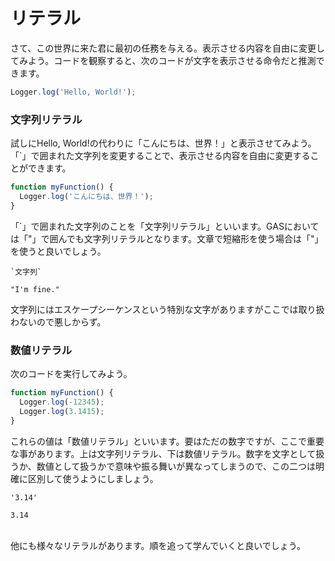 # リテラル
さて、この世界に来た君に最初の任務を与える。表示させる内容を自由に変更してみよう。コードを観察すると、次のコードが文字を表示させる命令だと推測できます。

```Javascript
Logger.log('Hello, World!');
```

### 文字列リテラル
試しにHello, World!の代わりに「こんにちは、世界！」と表示させてみよう。「`」で囲まれた文字列を変更することで、表示させる内容を自由に変更することができます。
```Javascript
function myFunction() {
  Logger.log('こんにちは、世界！');
}
```

「`」で囲まれた文字列のことを「文字列リテラル」といいます。GASにおいては「"」で囲んでも文字列リテラルとなります。文章で短縮形を使う場合は「"」を使うと良いでしょう。
```
`文字列`
```
```
"I'm fine."
```
文字列にはエスケープシーケンスという特別な文字がありますがここでは取り扱わないので悪しからず。

### 数値リテラル
次のコードを実行してみよう。
```Javascript
function myFunction() {
  Logger.log(-12345);
  Logger.log(3.1415);
}
```
これらの値は「数値リテラル」といいます。要はただの数字ですが、ここで重要な事があります。上は文字列リテラル、下は数値リテラル。数字を文字として扱うか、数値として扱うかで意味や振る舞いが異なってしまうので、この二つは明確に区別して使うようにしましょう。
```
'3.14'
```
```
3.14
```
<br>
他にも様々なリテラルがあります。順を追って学んでいくと良いでしょう。